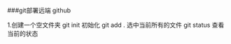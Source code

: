 ##
  ###git部署远端 github

  1.创建一个空文件夹
    git init   初始化
    git add .  选中当前所有的文件
    git status   查看当前的状态

    